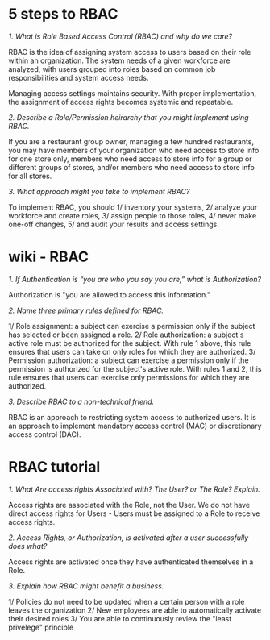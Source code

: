 # 5 steps to RBAC

_1. What is Role Based Access Control (RBAC) and why do we care?_

  RBAC is the idea of assigning system access to users based on their role within an organization. The system needs of a given workforce are analyzed, with users grouped into roles based on common job responsibilities and system access needs. 
  
  Managing access settings maintains security. With proper implementation, the assignment of access rights becomes systemic and repeatable.
  

_2. Describe a Role/Permission heirarchy that you might implement using RBAC._

  If you are a restaurant group owner, managing a few hundred restaurants, you may have members of your organization who need access to store info for one store only, members who need access to store info for a group or different groups of stores, and/or members who need access to store info for all stores. 


_3. What approach might you take to implement RBAC?_

  To implement RBAC, you should 1/ inventory your systems, 2/ analyze your workforce and create roles, 3/ assign people to those roles, 4/ never make one-off changes, 5/ and audit your results and access settings. 


# wiki - RBAC

_1. If Authentication is “you are who you say you are,” what is Authorization?_

  Authorization is "you are allowed to access this information."


_2. Name three primary rules defined for RBAC._

  1/ Role assignment: a subject can exercise a permission only if the subject has selected or been assigned a role.
  2/ Role authorization: a subject's active role must be authorized for the subject. With rule 1 above, this rule ensures that users can take on only roles for which they are authorized.
  3/ Permission authorization: a subject can exercise a permission only if the permission is authorized for the subject's active role. With rules 1 and 2, this rule ensures that users can exercise only permissions for which they are authorized.


_3. Describe RBAC to a non-technical friend._

  RBAC is an approach to restricting system access to authorized users. It is an approach to implement mandatory access control (MAC) or discretionary access control (DAC).


# RBAC tutorial

_1. What Are access rights Associated with? The User? or The Role? Explain._

  Access rights are associated with the Role, not the User. We do not have direct access rights for Users - Users must be assigned to a Role to receive access rights.


_2. Access Rights, or Authorization, is activated after a user successfully does what?_

  Access rights are activated once they have authenticated themselves in a Role.


_3. Explain how RBAC might benefit a business._

  1/ Policies do not need to be updated when a certain person with a role leaves the organization
  2/ New employees are able to automatically activate their desired roles
  3/ You are able to continuously review the "least privelege" principle
